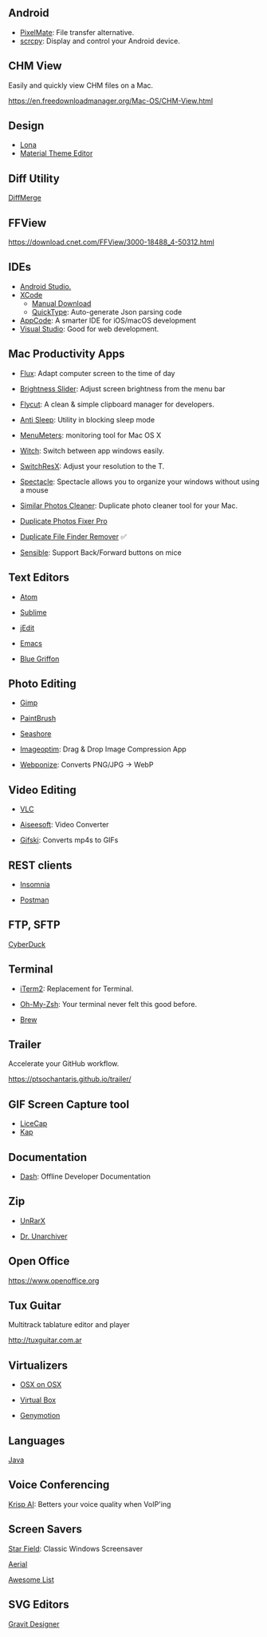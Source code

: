 ## Android

- [PixelMate](https://github.com/eladnava/pixelmate): File transfer alternative.
- [scrcpy](https://github.com/Genymobile/scrcpy): Display and control your Android device.


## CHM View

Easily and quickly view CHM files on a Mac.

https://en.freedownloadmanager.org/Mac-OS/CHM-View.html

## Design
- [Lona](https://github.com/airbnb/Lona)
- [Material Theme Editor](https://material.io/resources/theme-editor/)

## Diff Utility

[DiffMerge](https://www.sourcegear.com/diffmerge/downloaded.php)

## FFView

https://download.cnet.com/FFView/3000-18488_4-50312.html

## IDEs

- [Android Studio.](https://developer.android.com/studio/index.html)
- [XCode](https://apps.apple.com/us/app/xcode/id497799835?mt=12)
  - [Manual Download](https://developer.apple.com/download/more/)
  - [QuickType](https://github.com/quicktype/quicktype-xcode): Auto-generate Json parsing code
- [AppCode](https://www.jetbrains.com/objc/): A smarter IDE for iOS/macOS development 
- [Visual Studio](https://code.visualstudio.com): Good for web development.


## Mac Productivity Apps

- [Flux](https://justgetflux.com): Adapt computer screen to the time of day

- [Brightness Slider](https://itunes.apple.com/us/app/brightness-slider/id456624497): Adjust screen brightness from the menu bar

- [Flycut](https://itunes.apple.com/us/app/flycut-clipboard-manager/id442160987?mt=12): A clean & simple clipboard manager for developers.

- [Anti Sleep](https://itunes.apple.com/us/app/anti-sleep/id946798523?mt=12): Utility in blocking sleep mode

- [MenuMeters](http://member.ipmu.jp/yuji.tachikawa/MenuMetersElCapitan/): monitoring tool for Mac OS X

- [Witch](https://manytricks.com/witch/): Switch between app windows easily.

- [SwitchResX](http://www.madrau.com/srx_download/download.html): Adjust your resolution to the T.

- [Spectacle](https://www.spectacleapp.com): Spectacle allows you to organize your windows without using a mouse

- [Similar Photos Cleaner](https://itunes.apple.com/us/app/similar-photos-cleaner/id1333523703): Duplicate photo cleaner tool for your Mac.

- [Duplicate Photos Fixer Pro](https://apps.apple.com/us/app/duplicate-photos-fixer-pro/id963642514?mt=12)

- [Duplicate File Finder Remover](https://apps.apple.com/us/app/duplicate-file-finder-remover/id1032755628?mt=12) ✅

- [Sensible](https://sensible-side-buttons.archagon.net): Support Back/Forward buttons on mice

## Text Editors

- [Atom](https://atom.io)

- [Sublime](https://sublimetext.com)

- [jEdit](http://www.jedit.org)

- [Emacs](http://aquamacs.org)

- [Blue Griffon](http://bluegriffon.org)


## Photo Editing

- [Gimp](https://www.gimp.org)

- [PaintBrush](https://paintbrush.sourceforge.io) 

- [Seashore](https://itunes.apple.com/us/app/seashore/id1448648921?mt=12)

- [Imageoptim](https://imageoptim.com/mac): Drag & Drop Image Compression App

- [Webponize](https://github.com/webponize/webponize): Converts PNG/JPG -> WebP

## Video Editing

- [VLC](https://www.videolan.org/vlc/download-macosx.html)

- [Aiseesoft](https://itunes.apple.com/us/app/aiseesoft-free-video-converter/id740372206?ls=1&mt=12): Video Converter

- [Gifski](https://sindresorhus.com/gifski): Converts mp4s to GIFs

## REST clients

- [Insomnia](https://insomnia.rest)

- [Postman](https://www.getpostman.com)

## FTP, SFTP

[CyberDuck](https://cyberduck.io)

## Terminal

- [iTerm2](https://iterm2.com): Replacement for Terminal.

- [Oh-My-Zsh](http://ohmyz.sh/): Your terminal never felt this good before.

- [Brew](https://brew.sh)

## Trailer

Accelerate your GitHub workflow.

https://ptsochantaris.github.io/trailer/

## GIF Screen Capture tool

- [LiceCap](http://www.cockos.com/licecap/)
- [Kap](https://getkap.co)

## Documentation

- [Dash](https://kapeli.com/dash): Offline Developer Documentation


## Zip

- [UnRarX](https://unrarx.en.softonic.com/mac)

- [Dr. Unarchiver](https://www.drcleaner.com/dr-unarchiver/)


## Open Office

https://www.openoffice.org

## Tux Guitar

Multitrack tablature editor and player

http://tuxguitar.com.ar

## Virtualizers

- [OSX on OSX](https://ntk.me/2012/09/07/os-x-on-os-x/)

- [Virtual Box](https://www.virtualbox.org)

- [Genymotion](https://www.genymotion.com/account/create/)

## Languages

[Java](http://www.oracle.com/technetwork/java/javase/downloads/index-jsp-138363.html)

## Voice Conferencing

[Krisp AI](https://krisp.ai): Betters your voice quality when VoIP'ing

## Screen Savers

[Star Field](http://www.opanoid.com/index.php?view=20090930230954): Classic Windows Screensaver 

[Aerial](https://github.com/JohnCoates/Aerial)

[Awesome List](https://github.com/agarrharr/awesome-macos-screensavers/blob/master/readme.md) 

## SVG Editors
 [Gravit Designer](https://apps.apple.com/us/app/gravit-designer/id1207744923?mt=12)
